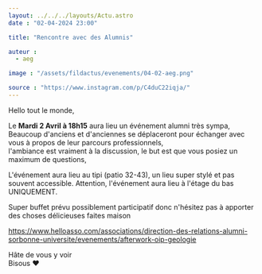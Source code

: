 ```yaml
---
layout: ../../../layouts/Actu.astro
date : "02-04-2024 23:00"

title: "Rencontre avec des Alumnis"

auteur :
  - aeg

image : "/assets/fildactus/evenements/04-02-aeg.png"

source : "https://www.instagram.com/p/C4duC22iqja/"
---
```


Hello tout le monde,

Le __Mardi 2 Avril à 18h15__ aura lieu un événement alumni très sympa,  
Beaucoup d'anciens et d'anciennes se déplaceront pour échanger avec vous à propos de leur parcours professionnels,  
l'ambiance est vraiment à la discussion, le but est que vous posiez un maximum de questions,

L'événement aura lieu au tipi (patio 32-43), un lieu super stylé et pas souvent accessible. Attention, l'événement aura lieu à l'étage du bas UNIQUEMENT.

Super buffet prévu possiblement participatif donc n'hésitez pas à apporter des choses délicieuses faites maison

https://www.helloasso.com/associations/direction-des-relations-alumni-sorbonne-universite/evenements/afterwork-oip-geologie

Hâte de vous y voir  
Bisous ❤️